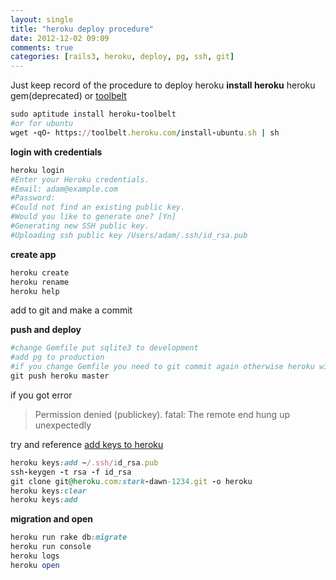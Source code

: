 ```yaml
---
layout: single
title: "heroku deploy procedure"
date: 2012-12-02 09:09
comments: true
categories: [rails3, heroku, deploy, pg, ssh, git]
---
```

Just keep record of the procedure to deploy heroku
**install heroku**
heroku gem(deprecated) or [toolbelt](https://toolbelt.heroku.com/)
```ruby
sudo aptitude install heroku-toolbelt
#or for ubuntu
wget -qO- https://toolbelt.heroku.com/install-ubuntu.sh | sh
```
**login with credentials**
```ruby
heroku login
#Enter your Heroku credentials.
#Email: adam@example.com
#Password:
#Could not find an existing public key.
#Would you like to generate one? [Yn]
#Generating new SSH public key.
#Uploading ssh public key /Users/adam/.ssh/id_rsa.pub
```
**create app**
```ruby
heroku create 
heroku rename
heroku help
```
add to git and make a commit 

**push and deploy**
```ruby
#change Gemfile put sqlite3 to development 
#add pg to production
#if you change Gemfile you need to git commit again otherwise heroku will not know
git push heroku master
```
if you got error 

>Permission denied (publickey).
>fatal: The remote end hung up unexpectedly

try
and reference [add keys to heroku](https://devcenter.heroku.com/articles/keys#adding_keys_to_heroku)
```ruby
heroku keys:add ~/.ssh/id_rsa.pub
ssh-keygen -t rsa -f id_rsa
git clone git@heroku.com:stark-dawn-1234.git -o heroku
heroku keys:clear
heroku keys:add
```

**migration and open**

```ruby
heroku run rake db:migrate
heroku run console
heroku logs
heroku open
```

